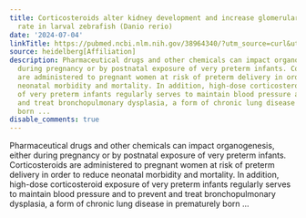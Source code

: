 ```yaml
---
title: Corticosteroids alter kidney development and increase glomerular filtration
  rate in larval zebrafish (Danio rerio)
date: '2024-07-04'
linkTitle: https://pubmed.ncbi.nlm.nih.gov/38964340/?utm_source=curl&utm_medium=rss&utm_campaign=pubmed-2&utm_content=1FakS-2QOkCT8HsMOQP1bCRQ4YzyumYOmxmF0moLsQ3dFB1E9V&fc=20220326224207&ff=20240705181629&v=2.18.0.post9+e462414
source: heidelberg[Affiliation]
description: Pharmaceutical drugs and other chemicals can impact organogenesis, either
  during pregnancy or by postnatal exposure of very preterm infants. Corticosteroids
  are administered to pregnant women at risk of preterm delivery in order to reduce
  neonatal morbidity and mortality. In addition, high-dose corticosteroid exposure
  of very preterm infants regularly serves to maintain blood pressure and to prevent
  and treat bronchopulmonary dysplasia, a form of chronic lung disease in prematurely
  born ...
disable_comments: true
---
```

Pharmaceutical drugs and other chemicals can impact organogenesis, either during pregnancy or by postnatal exposure of very preterm infants. Corticosteroids are administered to pregnant women at risk of preterm delivery in order to reduce neonatal morbidity and mortality. In addition, high-dose corticosteroid exposure of very preterm infants regularly serves to maintain blood pressure and to prevent and treat bronchopulmonary dysplasia, a form of chronic lung disease in prematurely born ...